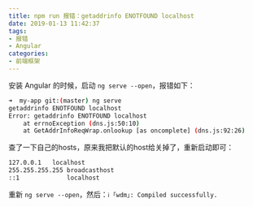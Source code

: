 ```yaml
---
title: npm run 报错：getaddrinfo ENOTFOUND localhost
date: 2019-01-13 11:42:37
tags: 
- 报错
- Angular
categories:
- 前端框架
---
```


安装 Angular 的时候，启动 `ng serve --open`，报错如下：
<!--more-->
```bash
➜  my-app git:(master) ng serve
getaddrinfo ENOTFOUND localhost
Error: getaddrinfo ENOTFOUND localhost
    at errnoException (dns.js:50:10)
    at GetAddrInfoReqWrap.onlookup [as oncomplete] (dns.js:92:26)
```

查了一下自己的hosts，原来我把默认的host给关掉了，重新启动即可：

```bash
127.0.0.1	localhost
255.255.255.255	broadcasthost
::1             localhost
```

重新 `ng serve --open`，然后：`ℹ ｢wdm｣: Compiled successfully.`
